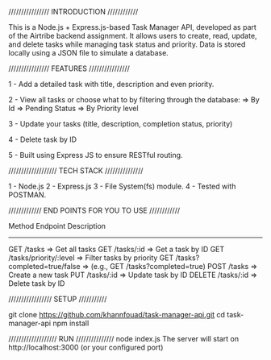 //////////////// INTRODUCTION ////////////

This is a Node.js + Express.js-based Task Manager API, developed as part of the Airtribe backend assignment. It allows users to create, read, update, and delete tasks while managing task status and priority. Data is stored locally using a JSON file to simulate a database.

//////////////// FEATURES ////////////////

1 - Add a detailed task with title, description and even priority.

2 - View all tasks or choose what to by filtering through the database:
=> By Id
=> Pending Status
=> By Priority level

3 - Update your tasks (title, description, completion status, priority)

4 - Delete task by ID

5 - Built using Express JS to ensure RESTful routing.

/////////////////// TECH STACK ///////////////

1 - Node.js
2 - Express.js
3 - File System(fs) module.
4 - Tested with POSTMAN.

///////////// END POINTS FOR YOU TO USE ////////////

Method Endpoint Description

---

GET /tasks => Get all tasks
GET /tasks/:id => Get a task by ID
GET /tasks/priority/:level => Filter tasks by priority
GET /tasks?completed=true/false => (e.g., GET /tasks?completed=true)
POST /tasks => Create a new task
PUT /tasks/:id => Update task by ID
DELETE /tasks/:id => Delete task by ID

///////////////// SETUP ///////////

git clone https://github.com/khannfouad/task-manager-api.git
cd task-manager-api
npm install

/////////////////// RUN ///////////////
node index.js
The server will start on http://localhost:3000 (or your configured port)
